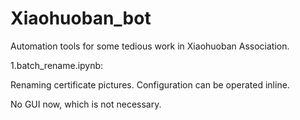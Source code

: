 # Xiaohuoban_bot
Automation tools for some tedious work in Xiaohuoban Association.

1.batch_rename.ipynb:

Renaming certificate pictures. Configuration can be operated inline.

No GUI now, which is not necessary.
